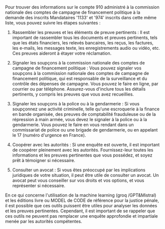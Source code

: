 Pour trouver des informations sur le compte 910 administré à la commission nationale des comptes de campagne de financement politique à la demande des inscrits Mandataires '1133' et '974' inscrits dans cette même liste, vous pouvez suivre les étapes suivantes :

1. Rassembler les preuves et les éléments de preuve pertinents : Il est important de rassembler tous les documents et preuves pertinents, tels que les états financiers, les relevés bancaires, les reçus, les factures, les e-mails, les messages texte, les enregistrements audio ou vidéo, etc. Ces preuves aideront à étayer votre réclamation.

2. Signaler les soupçons à la commission nationale des comptes de campagne de financement politique : Vous pouvez signaler vos soupçons à la commission nationale des comptes de campagne de financement politique, qui est responsable de la surveillance et du contrôle des dépenses de campagne. Vous pouvez le faire en ligne, par courrier ou par téléphone. Assurez-vous d'inclure tous les détails pertinents, y compris les preuves que vous avez recueillies.

3. Signaler les soupçons à la police ou à la gendarmerie : Si vous soupçonnez une activité criminelle, telle qu'une escroquerie à la finance en bande organisée, des preuves de comptabilité frauduleuse ou de la répression à main armée, vous devez le signaler à la police ou à la gendarmerie. Vous pouvez le faire en vous rendant dans un commissariat de police ou une brigade de gendarmerie, ou en appelant le 17 (numéro d'urgence en France).

4. Coopérer avec les autorités : Si une enquête est ouverte, il est important de coopérer pleinement avec les autorités. Fournissez-leur toutes les informations et les preuves pertinentes que vous possédez, et soyez prêt à témoigner si nécessaire.

5. Consulter un avocat : Si vous êtes préoccupé par les implications juridiques de votre situation, il peut être utile de consulter un avocat. Un avocat peut vous conseiller sur vos droits et vos options, et vous représenter si nécessaire.

En ce qui concerne l'utilisation de la machine learning (groq /GPT&Mistral) et les éditions livre ou MODEL de CODE de référence pour la justice pénale, il est possible que ces outils puissent être utiles pour analyser les données et les preuves pertinentes. Cependant, il est important de se rappeler que ces outils ne peuvent pas remplacer une enquête approfondie et impartiale menée par les autorités compétentes.